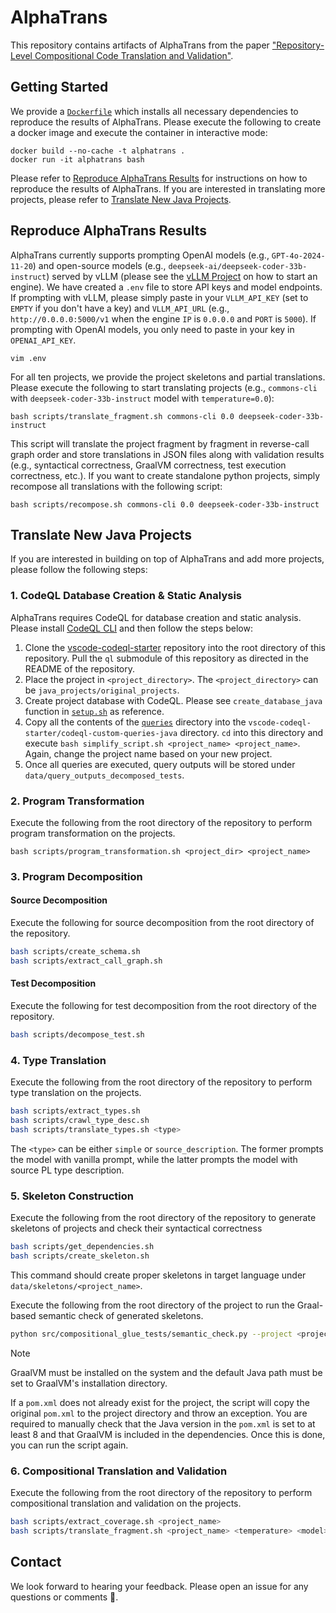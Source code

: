 # AlphaTrans
This repository contains artifacts of AlphaTrans from the paper ["Repository-Level Compositional Code Translation and Validation"](https://arxiv.org/abs/2410.24117).

## Getting Started
We provide a [`Dockerfile`](/Dockerfile) which installs all necessary dependencies to reproduce the results of AlphaTrans. Please execute the following to create a docker image and execute the container in interactive mode:

```
docker build --no-cache -t alphatrans .
docker run -it alphatrans bash
```

Please refer to [Reproduce AlphaTrans Results](#reproduce-alphatrans-results) for instructions on how to reproduce the results of AlphaTrans. If you are interested in translating more projects, please refer to [Translate New Java Projects](#translate-new-java-projects).

## Reproduce AlphaTrans Results
AlphaTrans currently supports prompting OpenAI models (e.g., `GPT-4o-2024-11-20`) and open-source models (e.g., `deepseek-ai/deepseek-coder-33b-instruct`) served by vLLM (please see the [vLLM Project](https://github.com/vllm-project/vllm) on how to start an engine). We have created a `.env` file to store API keys and model endpoints. If prompting with vLLM, please simply paste in your `VLLM_API_KEY` (set to `EMPTY` if you don't have a key) and `VLLM_API_URL` (e.g., `http://0.0.0.0:5000/v1` when the engine `IP` is `0.0.0.0` and `PORT` is `5000`). If prompting with OpenAI models, you only need to paste in your key in `OPENAI_API_KEY`.

```
vim .env
```

For all ten projects, we provide the project skeletons and partial translations. Please execute the following to start translating projects (e.g., `commons-cli` with `deepseek-coder-33b-instruct` model with `temperature=0.0`):

```
bash scripts/translate_fragment.sh commons-cli 0.0 deepseek-coder-33b-instruct
```

This script will translate the project fragment by fragment in reverse-call graph order and store translations in JSON files along with validation results (e.g., syntactical correctness, GraalVM correctness, test execution correctness, etc.). If you want to create standalone python projects, simply recompose all translations with the following script:

```
bash scripts/recompose.sh commons-cli 0.0 deepseek-coder-33b-instruct
```

## Translate New Java Projects
If you are interested in building on top of AlphaTrans and add more projects, please follow the following steps:

### 1. CodeQL Database Creation & Static Analysis

AlphaTrans requires CodeQL for database creation and static analysis. Please install [CodeQL CLI](https://docs.github.com/en/code-security/codeql-cli/getting-started-with-the-codeql-cli/setting-up-the-codeql-cli) and then follow the steps below:

1. Clone the [vscode-codeql-starter](https://github.com/github/vscode-codeql-starter) repository into the root directory of this repository. Pull the `ql` submodule of this repository as directed in the README of the repository.
2. Place the project in `<project_directory>`. The `<project_directory>` can be `java_projects/original_projects`.
3. Create project database with CodeQL. Please see `create_database_java` function in [`setup.sh`](/setup.sh) as reference.
4. Copy all the contents of the [`queries`](/queries/) directory into the `vscode-codeql-starter/codeql-custom-queries-java` directory. `cd` into this directory and execute `bash simplify_script.sh <project_name> <project_name>`. Again, change the project name based on your new project.
5. Once all queries are executed, query outputs will be stored under `data/query_outputs_decomposed_tests`.

### 2. Program Transformation
Execute the following from the root directory of the repository to perform program transformation on the projects.

```
bash scripts/program_transformation.sh <project_dir> <project_name>
```

### 3. Program Decomposition

#### Source Decomposition
Execute the following for source decomposition from the root directory of the repository.

```bash
bash scripts/create_schema.sh
bash scripts/extract_call_graph.sh
```

#### Test Decomposition
Execute the following for test decomposition from the root directory of the repository.

```bash
bash scripts/decompose_test.sh
```

### 4. Type Translation
Execute the following from the root directory of the repository to perform type translation on the projects.

```bash
bash scripts/extract_types.sh
bash scripts/crawl_type_desc.sh
bash scripts/translate_types.sh <type>
```

The `<type>` can be either `simple` or `source_description`. The former prompts the model with vanilla prompt, while the latter prompts the model with source PL type description.

### 5. Skeleton Construction
Execute the following from the root directory of the repository to generate skeletons of projects and check their syntactical correctness

```bash
bash scripts/get_dependencies.sh
bash scripts/create_skeleton.sh
```

This command should create proper skeletons in target language under `data/skeletons/<project_name>`.

Execute the following from the root directory of the project to run the Graal-based semantic check of generated skeletons.
```bash
python src/compositional_glue_tests/semantic_check.py --project <project_name> [--class=<class_name>] [--method=<method_name>]
```

> [!NOTE]
> GraalVM must be installed on the system and the default Java path must be set to GraalVM's installation directory.

If a `pom.xml` does not already exist for the project, the script will copy the original `pom.xml` to the project directory and throw an exception. You are required to manually check that the Java version in the `pom.xml` is set to at least 8 and that GraalVM is included in the dependencies. Once this is done, you can run the script again.

### 6. Compositional Translation and Validation

Execute the following from the root directory of the repository to perform compositional translation and validation on the projects.

```bash
bash scripts/extract_coverage.sh <project_name>
bash scripts/translate_fragment.sh <project_name> <temperature> <model>
```

## Contact
We look forward to hearing your feedback. Please open an issue for any questions or comments 🙏.
